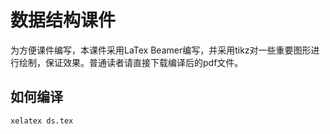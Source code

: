 # 数据结构课件


为方便课件编写，本课件采用LaTex Beamer编写，并采用tikz对一些重要图形进行绘制，保证效果。普通读者请直接下载编译后的pdf文件。

## 如何编译
```
xelatex ds.tex
```
